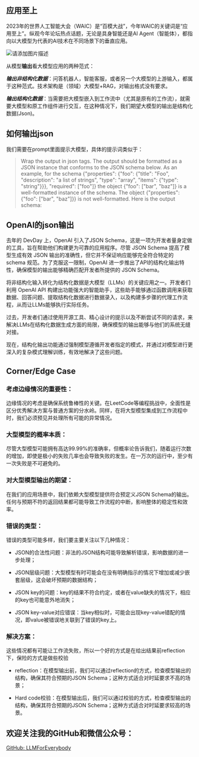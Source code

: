 ## 应用至上

2023年的世界人工智能大会（WAIC）是“百模大战”，今年WAIC的关键词是“应用至上”。纵观今年论坛热点话题，无论是具身智能还是AI Agent（智能体），都指向以大模型为代表的AI技术在不同场景下的垂直应用。

![请添加图片描述](https://i-blog.csdnimg.cn/direct/55bb5296938f48bd90da0467632a223b.png)


从模型**输出**看大模型应用的两种范式：

***输出非结构化数据***：问答机器人，智能客服，或者另一个大模型的上游输入，都属于这种范式。技术架构是（领域）大模型+RAG，对输出格式没有要求。

***输出结构化数据***：当需要把大模型嵌入到工作流中（尤其是原有的工作流），就需要大模型和原工作组件进行交互，在这种情况下，我们期望大模型的输出是结构化数据(Json)。

## 如何输出json

我们需要在prompt里面提示大模型，具体的提示词类似于：
>Wrap the output in json tags. 
 The output should be formatted as a JSON instance that conforms to the JSON schema below.
As an example, for the schema {"properties": {"foo": {"title": "Foo", "description": "a list of strings", "type": "array", "items": {"type": "string"}}}, "required": ["foo"]}
the object {"foo": ["bar", "baz"]} is a well-formatted instance of the schema. The object {"properties": {"foo": ["bar", "baz"]}} is not well-formatted.
Here is the output schema:


## OpenAI的json输出

去年的 DevDay 上，OpenAI 引入了JSON Schema，这是一项为开发者量身定做的工具，旨在帮助他们构建更为可靠的应用程序。尽管 JSON Schema 提高了模型生成有效 JSON 输出的准确性，但它并不保证响应能够完全符合特定的 schema 规范。为了克服这一限制，OpenAI 进一步推出了API的结构化输出特性，确保模型的输出能够精确匹配开发者所提供的 JSON Schema。

将非结构化输入转化为结构化数据是大模型（LLMs）的关键应用之一。开发者们利用 OpenAI API 构建出功能强大的智能助手，这些助手能够通过函数调用来获取数据、回答问题、提取结构化数据进行数据录入，以及构建多步骤的代理工作流程，从而让LLMs能够执行实际任务。

过去，开发者们通过使用开源工具、精心设计的提示以及不断尝试不同的请求，来解决LLMs在结构化数据生成方面的局限，确保模型的输出能够与他们的系统无缝对接。

现在，结构化输出功能通过强制模型遵循开发者指定的模式，并通过对模型进行更深入的复杂模式理解训练，有效地解决了这些问题。

## Corner/Edge Case

### 考虑边缘情况的重要性：
边缘情况的考虑是确保系统鲁棒性的关键。在LeetCode等编程挑战中，全面性是区分优秀解决方案与普通方案的分水岭。同样，在将大型模型集成到工作流程中时，我们必须预见并处理所有可能的异常情况。
  
### 大型模型的概率本质：
尽管大型模型可能拥有高达99.99%的准确率，但概率论告诉我们，随着运行次数的增加，即使是极小的失败几率也会导致失败的发生。在一万次的运行中，至少有一次失败是不可避免的。
  
### 对大型模型输出的期望：
在我们的应用场景中，我们依赖大型模型提供符合预定义JSON Schema的输出。任何与预期不符的返回结果都可能导致工作流程的中断，影响整体的稳定性和效率。
  
### 错误的类型：
错误的类型可能多样，我们要主要关注以下几种情况：
  
- JSON的合法性问题：非法的JSON结构可能导致解析错误，影响数据的进一步处理；
  
- JSON层级问题：大型模型有时可能会在没有明确指示的情况下增加或减少嵌套层级，这会破坏预期的数据结构；
  
- JSON key的问题：key的结果不符合约定，或者在value缺失的情况下，相应的key也可能意外地消失；
  
- JSON key-value对应错误：当key相似时，可能会出现key-value错配的情况，即value被错误地关联到了错误的key上。

### 解决方案：
这些情况都有可能让工作流失败，所以一个好的方式是在给出结果前reflection下，保险的方式是做些校验

- reflection：在模型输出前，我们可以通过reflection的方式，检查模型输出的结构，确保其符合预期的JSON Schema；这种方式适合对时延要求不高的场景；

- Hard code校验：在模型输出后，我们可以通过校验的方式，检查模型输出的结构，确保其符合预期的JSON Schema；这种方式适合对时延要求较高的场景。


## 欢迎关注我的GitHub和微信公众号：

[GitHub: LLMForEverybody](https://github.com/luhengshiwo/LLMForEverybody)
